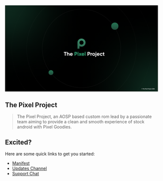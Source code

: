 ![tpp](https://github.com/The-Pixel-Project/tpp_files/raw/main/TPPGithub.png?raw=true)

The Pixel Project
---------------
> The Pixel Project, an AOSP based custom rom lead by a passionate team aiming to provide a clean and smooth experience of stock android with Pixel Goodies. 

Excited?
---------------
Here are some quick links to get you started:
- [Manifest](https://github.com/The-Pixel-Project/manifest)
- [Updates Channel](https://t.me/ThePixelProject)
- [Support Chat](https://t.me/ThePixelProjectChat)
